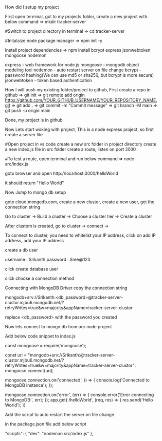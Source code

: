 How did I setup my project

First open terminal, got to my projects folder, create a new project with below command
=> mkdir tracker-server

#Switch to project directory in terminal
=> cd tracker-server

#Initalaize node package manager
=> npm init -y

Install project dependencies
=> npm install bcrypt express jsonwebtoken mongoose nodemon

express - web framework for node.js
mongoose - mongodb object modeling tool
nodemon - auto restart server on file change
bcrypt - password hashing(We can use md5 or sha256, but bcrypt is more secure)
jsonwebtoken - token based authentication

How I will push my existing folder/project to github, First create a repo in github
=> git init
=> git remote add origin https://github.com/YOUR_GITHUB_USERNAME/YOUR_REPOSITORY_NAME.git
=> git add .
=> git commit -m "Commit message"
=> git branch -M main
=> git push -u origin main

Done, my project is in github

Now Lets start woking with project, This is a node express project, so first create a server file

#Open project in vs code
create a new src folder in project directory
create a new index.js file in src folder
create a route, listen on port 3000

#To test a route, open terminal and run below command
=> node src/index.js

goto browser and open http://localhost:3000/helloWorld

it should return "Hello World"


Now Jump to mongo db setup

goto cloud.mongodb.com, create a new cluster, create a new user, get the connection string

Go to cluster -> Build a cluster -> Choose a cluster tier -> Create a cluster

After clustom is created, go to cluster -> connect -> 

To connect to cluster, you need to whitelist your IP address, click on add IP address, add your IP address

create a db user

username : Srikanth
password : Sree@123

click create database user

click choose a connection method

Connecting with MongoDB Driver
copy the connection string


mongodb+srv://Srikanth:<db_password>@tracker-server-clustor.mjbu6.mongodb.net/?retryWrites=true&w=majority&appName=tracker-server-clustor

replace <db_password> with the password you created

Now lets connect to mongo db from our node project

Add below code snippet to index.js

const mongoose = require('mongoose');

const uri = "mongodb+srv://Srikanth:<password>@tracker-server-clustor.mjbu6.mongodb.net/?retryWrites=true&w=majority&appName=tracker-server-clustor";
mongoose.connect(uri);

mongoose.connection.on('connected', () => {
    console.log('Connected to MongoDB instance');
});

mongoose.connection.on('error', (err) => {
    console.error('Error connecting to MongoDB:', err);
}); 
app.get('/helloWorld', (req, res) => {
    res.send('Hello World');
})


Add the script to auto restart the server on file change

in the package.json file add below script

"scripts": {
    "dev": "nodemon src/index.js"
  },






